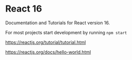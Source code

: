 # React 16

Documentation and Tutorials for React version 16.

For most projects start development by running `npm start`

https://reactjs.org/tutorial/tutorial.html

https://reactjs.org/docs/hello-world.html
